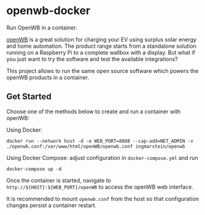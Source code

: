 # openwb-docker

Run OpenWB in a container.

[openWB](http://openwb.de) is a great solution for charging your EV using surplus solar energy and home automation. The product range starts from a standalone solution running on a Raspberry Pi to a complete wallbox with a display. But what if you just want to try the software and test the available integrations?

This project allows to run the same open source software which powers the openWB products in a container.

## Get Started

Choose one of the methods below to create and run a container with openWB:

Using Docker:

```shell
docker run --network host -d -e WEB_PORT=8888 --cap-add=NET_ADMIN -v ./openwb.conf:/var/www/html/openWB/openwb.conf ingmarstein/openwb
```

Using Docker Compose: adjust configuration in `docker-compose.yml` and run
```shell
docker-compose up -d
```

Once the container is started, navigate to `http://${HOST}:${WEB_PORT}/openWB` to access the openWB web interface.

It is recommended to mount `openwb.conf` from the host so that configuration changes persist a container restart.
